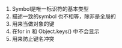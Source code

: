 
1. Symbol是唯一标识符的基本类型
2. 描述一致的symbol 也不相等，除非是全局的
3. 用来当做对象的键
4. 在for in 和 Object.keys() 中不会显示
5. 用来防止键名冲突